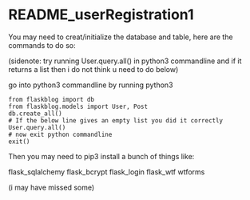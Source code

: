 # README_userRegistration1

You may need to creat/initialize the database and table, here are the commands to do so:

(sidenote: try running User.query.all() in python3 commandline and if it returns a list then i do not think u need to do below)

go into python3 commandline by running python3

```python3
from flaskblog import db
from flaskblog.models import User, Post
db.create_all()
# If the below line gives an empty list you did it correctly
User.query.all()
# now exit python commandline
exit()
```

Then you may need to pip3 install a bunch of things like:

flask_sqlalchemy
flask_bcrypt
flask_login
flask_wtf
wtforms

(i may have missed some)
